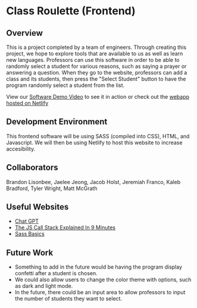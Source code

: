 # Class Roulette (Frontend)
## Overview

This is a project completed by a team of engineers. Through creating this project, we hope to explore tools that are available to us as well as learn new languages. Professors can use this software in order to be able to randomly select a student for various reasons, such as saying a prayer or answering a question. When they go to the website, professors can add a class and its students, then press the "Select Student" button to have the program randomly select a student from the list. 

View our [Software Demo Video](https://youtu.be/V8ApSF1IoQU) to see it in action or check out the [webapp hosted on Netlify](https://classroulette.netlify.app/)

## Development Environment

This frontend software will be using SASS (compiled into CSS), HTML, and Javascript. We will then be using Netlify to host this website to increase accesibility.

## Collaborators

Brandon Lisonbee, Jaelee Jeong, Jacob Holst, Jeremiah Franco, Kaleb Bradford, Tyler Wright, Matt McGrath

## Useful Websites

- [Chat GPT](https://chat.openai.com/)
- [The JS Call Stack Explained In 9 Minutes](https://www.youtube.com/watch?v=W8AeMrVtFLY)
- [Sass Basics](https://sass-lang.com/guide/)

## Future Work

- Something to add in the future would be having the program display confetti after a student is chosen.
- We could also allow users to change the color theme with options, such as dark and light mode.
- In the future, there could be an input area to allow professors to input the number of students they want to select. 
